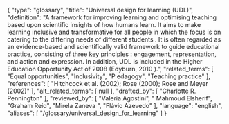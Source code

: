 {
    "type": "glossary",
    "title": "Universal design for learning (UDL)",
    "definition": "A framework for improving learning and optimising teaching based upon scientific insights of how humans learn. It aims to make learning inclusive and transformative for all people in which the focus is on catering to the differing needs of different students . It is often regarded as an evidence-based and scientifically valid framework to guide educational practice, consisting of three key principles : engagement, representation, and action and expression. In addition, UDL is included in the Higher Education Opportunity Act of 2008 (Edyburn, 2010 ).",
    "related_terms": [
        "Equal opportunities",
        "Inclusivity",
        "P edagogy",
        "Teaching practice"
    ],
    "references": [
        "Hitchcock et al. (2002); Rose (2000); Rose and Meyer (2002)"
    ],
    "alt_related_terms": [
        null
    ],
    "drafted_by": [
        "Charlotte R. Pennington"
    ],
    "reviewed_by": [
        "Valeria Agostini",
        " Mahmoud Elsherif",
        "Graham Reid",
        "Mirela Zaneva ",
        "Flávio Azevedo"
    ],
    "language": "english",
    "aliases": [
        "/glossary/universal_design_for_learning"
    ]
}
